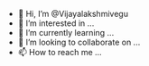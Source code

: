 - 👋 Hi, I’m @Vijayalakshmivegu
- 👀 I’m interested in ...
- 🌱 I’m currently learning ...
- 💞️ I’m looking to collaborate on ...
- 📫 How to reach me ...

<!---
Vijayalakshmivegu/Vijayalakshmivegu is a ✨ special ✨ repository because its `README.md` (this file) appears on your GitHub profile.
You can click the Preview link to take a look at your changes.
--->
